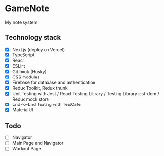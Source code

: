 # GameNote

My note system

## Technology stack

- [x] Next.js (deploy on Vercel)
- [x] TypeScript
- [x] React
- [x] ESLint
- [x] Git hook (Husky)
- [x] CSS modules
- [x] Firebase for database and authentication
- [x] Redux Toolkit, Redux thunk
- [x] Unit Testing with Jest / React Testing Library / Testing Library jest-dom / Redux mock store
- [x] End-to-End Testing with TestCafe 
- [x] MaterialUI

## Todo

- [ ] Navigator
- [ ] Main Page and Navigator
- [ ] Workout Page

